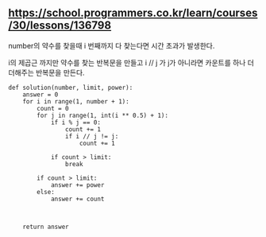 ## https://school.programmers.co.kr/learn/courses/30/lessons/136798

number의 약수를 찾을때 i 번째까지 다 찾는다면 시간 초과가 발생한다.

i의 제곱근 까지만 약수를 찾는 반복문을 만들고 i // j 가 j가 아니라면 카운트를 하나 더 더해주는 반복문을 만든다.

```
def solution(number, limit, power):
    answer = 0 
    for i in range(1, number + 1):
        count = 0
        for j in range(1, int(i ** 0.5) + 1):
            if i % j == 0:
                count += 1
                if i // j != j:
                    count += 1

            if count > limit:
                break

        if count > limit:
            answer += power
        else:
            answer += count



    return answer
